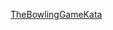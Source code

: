 [TheBowlingGameKata](http://butunclebob.com/ArticleS.UncleBob.TheBowlingGameKata "TheBowlingGameKata")